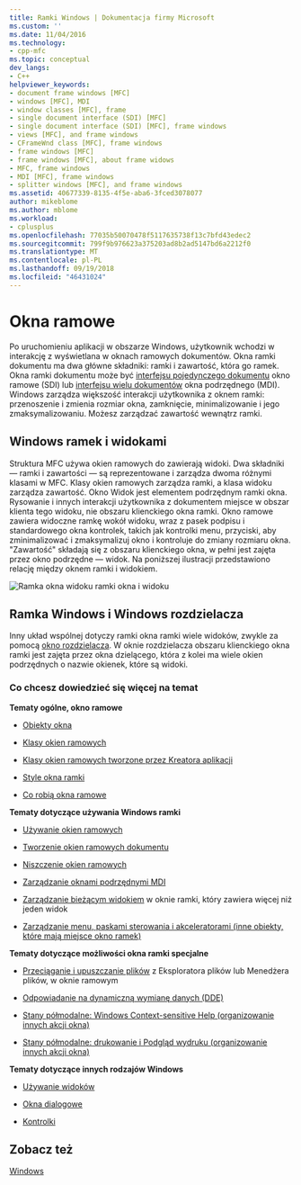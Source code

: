 ```yaml
---
title: Ramki Windows | Dokumentacja firmy Microsoft
ms.custom: ''
ms.date: 11/04/2016
ms.technology:
- cpp-mfc
ms.topic: conceptual
dev_langs:
- C++
helpviewer_keywords:
- document frame windows [MFC]
- windows [MFC], MDI
- window classes [MFC], frame
- single document interface (SDI) [MFC]
- single document interface (SDI) [MFC], frame windows
- views [MFC], and frame windows
- CFrameWnd class [MFC], frame windows
- frame windows [MFC]
- frame windows [MFC], about frame widows
- MFC, frame windows
- MDI [MFC], frame windows
- splitter windows [MFC], and frame windows
ms.assetid: 40677339-8135-4f5e-aba6-3fced3078077
author: mikeblome
ms.author: mblome
ms.workload:
- cplusplus
ms.openlocfilehash: 77035b50070478f5117635738f13c7bfd43edec2
ms.sourcegitcommit: 799f9b976623a375203ad8b2ad5147bd6a2212f0
ms.translationtype: MT
ms.contentlocale: pl-PL
ms.lasthandoff: 09/19/2018
ms.locfileid: "46431024"
---
```

# <a name="frame-windows"></a>Okna ramowe

Po uruchomieniu aplikacji w obszarze Windows, użytkownik wchodzi w interakcję z wyświetlana w oknach ramowych dokumentów. Okna ramki dokumentu ma dwa główne składniki: ramki i zawartość, która go ramek. Okna ramki dokumentu może być [interfejsu pojedynczego dokumentu](../mfc/sdi-and-mdi.md) okno ramowe (SDI) lub [interfejsu wielu dokumentów](../mfc/sdi-and-mdi.md) okna podrzędnego (MDI). Windows zarządza większość interakcji użytkownika z oknem ramki: przenoszenie i zmienia rozmiar okna, zamknięcie, minimalizowanie i jego zmaksymalizowaniu. Możesz zarządzać zawartość wewnątrz ramki.

## <a name="frame-windows-and-views"></a>Windows ramek i widokami

Struktura MFC używa okien ramowych do zawierają widoki. Dwa składniki — ramki i zawartości — są reprezentowane i zarządza dwoma różnymi klasami w MFC. Klasy okien ramowych zarządza ramki, a klasa widoku zarządza zawartość. Okno Widok jest elementem podrzędnym ramki okna. Rysowanie i innych interakcji użytkownika z dokumentem miejsce w obszar klienta tego widoku, nie obszaru klienckiego okna ramki. Okno ramowe zawiera widoczne ramkę wokół widoku, wraz z pasek podpisu i standardowego okna kontrolek, takich jak kontrolki menu, przyciski, aby zminimalizować i zmaksymalizuj okno i kontroluje do zmiany rozmiaru okna. "Zawartość" składają się z obszaru klienckiego okna, w pełni jest zajęta przez okno podrzędne — widok. Na poniższej ilustracji przedstawiono relację między oknem ramki i widokiem.

![Ramka okna widoku](../mfc/media/vc37fx1.gif "vc37fx1") ramki okna i widoku

## <a name="frame-windows-and-splitter-windows"></a>Ramka Windows i Windows rozdzielacza

Inny układ wspólnej dotyczy ramki okna ramki wiele widoków, zwykle za pomocą [okno rozdzielacza](../mfc/multiple-document-types-views-and-frame-windows.md). W oknie rozdzielacza obszaru klienckiego okna ramki jest zajęta przez okna dzielącego, która z kolei ma wiele okien podrzędnych o nazwie okienek, które są widoki.

### <a name="what-do-you-want-to-know-more-about"></a>Co chcesz dowiedzieć się więcej na temat

**Tematy ogólne, okno ramowe**

- [Obiekty okna](../mfc/window-objects.md)

- [Klasy okien ramowych](../mfc/frame-window-classes.md)

- [Klasy okien ramowych tworzone przez Kreatora aplikacji](../mfc/frame-window-classes-created-by-the-application-wizard.md)

- [Style okna ramki](../mfc/frame-window-styles-cpp.md)

- [Co robią okna ramowe](../mfc/what-frame-windows-do.md)

**Tematy dotyczące używania Windows ramki**

- [Używanie okien ramowych](../mfc/using-frame-windows.md)

- [Tworzenie okien ramowych dokumentu](../mfc/creating-document-frame-windows.md)

- [Niszczenie okien ramowych](../mfc/destroying-frame-windows.md)

- [Zarządzanie oknami podrzędnymi MDI](../mfc/managing-mdi-child-windows.md)

- [Zarządzanie bieżącym widokiem](../mfc/managing-the-current-view.md) w oknie ramki, który zawiera więcej niż jeden widok

- [Zarządzanie menu, paskami sterowania i akceleratorami (inne obiekty, które mają miejsce okno ramek)](../mfc/managing-menus-control-bars-and-accelerators.md)

**Tematy dotyczące możliwości okna ramki specjalne**

- [Przeciąganie i upuszczanie plików](../mfc/dragging-and-dropping-files-in-a-frame-window.md) z Eksploratora plików lub Menedżera plików, w oknie ramowym

- [Odpowiadanie na dynamiczną wymianę danych (DDE)](../mfc/responding-to-dynamic-data-exchange-dde.md)

- [Stany półmodalne: Windows Context-sensitive Help (organizowanie innych akcji okna)](../mfc/orchestrating-other-window-actions.md)

- [Stany półmodalne: drukowanie i Podgląd wydruku (organizowanie innych akcji okna)](../mfc/orchestrating-other-window-actions.md)

**Tematy dotyczące innych rodzajów Windows**

- [Używanie widoków](../mfc/using-views.md)

- [Okna dialogowe](../mfc/dialog-boxes.md)

- [Kontrolki](../mfc/controls-mfc.md)

## <a name="see-also"></a>Zobacz też

[Windows](../mfc/windows.md)

